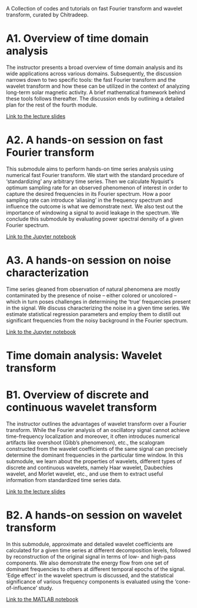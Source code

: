 A Collection of codes and tutorials on fast Fourier transform and wavelet transform, curated by Chitradeep.
   			                 

# A1. Overview of time domain analysis  

The instructor presents a broad overview of time domain analysis and its wide applications across various domains. Subsequently, the discussion narrows down to two specific tools: the fast Fourier transform and the wavelet transform and how these can be utilized in the context of analyzing long-term solar magnetic activity. A brief mathematical framework behind these tools follows thereafter. The discussion ends by outlining a detailed plan for the rest of the fourth module.

[Link to the lecture slides](https://github.com/deephysics1729/Time_Domain_Analysis/blob/main/Overview.pdf)


# A2. A hands-on session on fast Fourier transform

This submodule aims to perform hands-on time series analysis using numerical fast Fourier transform. We start with the standard procedure of ‘standardizing’ any arbitrary time series. Then we calculate Nyquist's optimum sampling rate for an observed phenomenon of interest in order to capture the desired frequencies in its Fourier spectrum. How a poor sampling rate can introduce ‘aliasing’ in the frequency spectrum and influence the outcome is what we demonstrate next. We also test out the importance of windowing a signal to avoid leakage in the spectrum. We conclude this submodule by evaluating power spectral density of a given Fourier spectrum.

[Link to the Jupyter notebook](https://github.com/deephysics1729/Time_Domain_Analysis/blob/main/Fourier/01_FFT.ipynb)

# A3. A hands-on session on noise characterization 				                      
Time series gleaned from observation of natural phenomena are mostly contaminated by the presence of noise – either colored or uncolored – which in turn poses challenges in determining the ‘true’ frequencies present in the signal. We discuss characterizing the noise in a given time series. We estimate statistical regression parameters and employ them to distill out significant frequencies from the noisy background in the Fourier spectrum.

[Link to the Jupyter notebook](https://github.com/deephysics1729/Time_Domain_Analysis/blob/main/Fourier/02_Noise.ipynb)



# Time domain analysis: Wavelet transform	        			                  


# B1. Overview of discrete and continuous wavelet transform

The instructor outlines the advantages of wavelet transform over a Fourier transform. While the Fourier analysis of an oscillatory signal cannot achieve time-frequency localization and moreover, it often introduces numerical artifacts like overshoot (Gibb’s phenomenon), etc.,  the scalogram constructed from the wavelet coefficients of the same signal can precisely determine the dominant frequencies in the particular time window. In this submodule, we learn about the properties of wavelets, different types of discrete and continuous wavelets, namely Haar wavelet, Daubechies wavelet, and Morlet wavelet, etc., and use them to extract useful information from standardized time series data. 

[Link to the lecture slides](https://github.com/deephysics1729/Time_Domain_Analysis/blob/main/Wavelet/Wavelet.pdf)



# B2. A hands-on session on wavelet transform

In this submodule, approximate and detailed wavelet coefficients are calculated for a given time series at different decomposition levels, followed by reconstruction of the original signal in terms of low- and high-pass components. We also demonstrate the energy flow from one set of dominant frequencies to others at different temporal epochs of the signal. ‘Edge effect’ in the wavelet spectrum is discussed, and the statistical significance of various frequency components is evaluated using the ‘cone-of-influence’ study.

[Link to the MATLAB notebook](https://github.com/deephysics1729/Time_Domain_Analysis/blob/main/Wavelet/wavelet.mlx)

